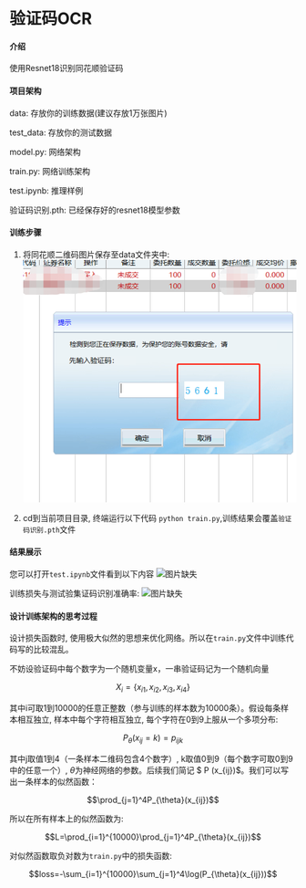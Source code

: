 # 验证码OCR

#### 介绍
使用Resnet18识别同花顺验证码

#### 项目架构
data: 存放你的训练数据(建议存放1万张图片)

test_data: 存放你的测试数据

model.py: 网络架构

train.py: 网络训练架构

test.ipynb: 推理样例

验证码识别.pth: 已经保存好的resnet18模型参数

#### 训练步骤
1. 将同花顺二维码图片保存至data文件夹中: 
![图片缺失](./figure/2.png)

2. cd到当前项目目录, 终端运行以下代码
```python train.py```,训练结果会覆盖```验证码识别.pth```文件

#### 结果展示
您可以打开```test.ipynb```文件看到以下内容
![图片缺失](./figure/1.png)

训练损失与测试验集证码识别准确率: 
![图片缺失](./figure/3.png)

#### 设计训练架构的思考过程
设计损失函数时, 使用极大似然的思想来优化网络。所以在```train.py```文件中训练代码写的比较混乱。

不妨设验证码中每个数字为一个随机变量x，一串验证码记为一个随机向量

$$X_i=\{x_{i1}, x_{i2}, x_{i3}, x_{i4}\}$$

其中i可取1到10000的任意正整数（参与训练的样本数为10000条）。假设每条样本相互独立, 样本中每个字符相互独立, 每个字符在0到9上服从一个多项分布:

$$P_{\theta}(x_{ij}=k)=p_{ijk}$$

其中j取值1到4（一条样本二维码包含4个数字）, k取值0到9（每个数字可取0到9中的任意一个）, $\theta$为神经网络的参数。后续我们简记
$
P
(x_{ij})$。我们可以写出一条样本的似然函数：

$$\prod_{j=1}^4P_{\theta}(x_{ij})$$

所以在所有样本上的似然函数为: 

$$L=\prod_{i=1}^{10000}\prod_{j=1}^4P_{\theta}(x_{ij})$$

对似然函数取负对数为```train.py```中的损失函数: 

$$loss=-\sum_{i=1}^{10000}\sum_{j=1}^4\log(P_{\theta}(x_{ij}))$$

